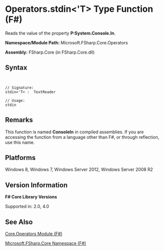# Operators.stdin<'T> Type Function (F#)

Reads the value of the property **P:System.Console.In**.

**Namespace/Module Path:** Microsoft.FSharp.Core.Operators

**Assembly:** FSharp.Core (in FSharp.Core.dll)


## Syntax


```


// Signature:
stdin<'T> :  TextReader

// Usage:
stdin

```



## Remarks
This function is named **ConsoleIn** in compiled assemblies. If you are accessing the function from a language other than F#, or through reflection, use this name.


## Platforms
Windows 8, Windows 7, Windows Server 2012, Windows Server 2008 R2


## Version Information
**F# Core Library Versions**

Supported in: 2.0, 4.0




## See Also
[Core.Operators Module &#40;F&#35;&#41;](Core.Operators-Module-%5BFSharp%5D.md)

[Microsoft.FSharp.Core Namespace &#40;F&#35;&#41;](Microsoft.FSharp.Core-Namespace-%5BFSharp%5D.md)

